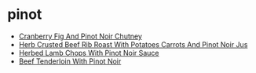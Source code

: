 # pinot

 * [Cranberry Fig And Pinot Noir Chutney](index/c/cranberry-fig-and-pinot-noir-chutney-367509.json)
 * [Herb Crusted Beef Rib Roast With Potatoes Carrots And Pinot Noir Jus](index/h/herb-crusted-beef-rib-roast-with-potatoes-carrots-and-pinot-noir-jus-51142000.json)
 * [Herbed Lamb Chops With Pinot Noir Sauce](index/h/herbed-lamb-chops-with-pinot-noir-sauce-232874.json)
 * [Beef Tenderloin With Pinot Noir](index/b/beef-tenderloin-with-pinot-noir.json)
